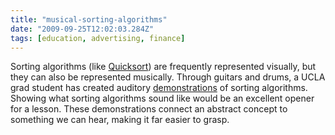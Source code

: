 ```yaml
---
title: "musical-sorting-algorithms"
date: "2009-09-25T12:02:03.284Z"
tags: [education, advertising, finance]
---
```


<p>Sorting algorithms (like <a href="http://en.wikipedia.org/wiki/Quicksort">Quicksort</a>) are frequently represented visually, but they can also be represented musically. Through guitars and drums, a <span class="caps">UCLA</span> grad student has created auditory <a href="http://www.math.ucla.edu/~rcompton/musical_sorting_algorithms/musical_sorting_algorithms.html">demonstrations</a> of sorting algorithms. Showing what sorting algorithms sound like would be an excellent opener for a lesson. These demonstrations connect an abstract concept to something we can hear, making it far easier to&#xA0;grasp.</p>
